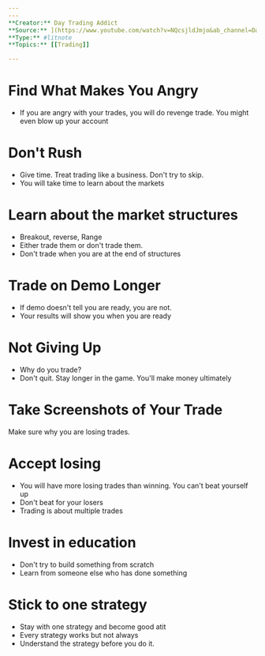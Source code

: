 ```yaml
---
---
**Creator:** Day Trading Addict
**Source:** ](https://www.youtube.com/watch?v=NQcsjldJmjo&ab_channel=DayTradingAddict)
**Type:** #litnote 
**Topics:** [[Trading]]

---
```


# Find What Makes You Angry
- If you are angry with your trades, you will do revenge trade. You might even blow up your account


# Don't Rush
- Give time. Treat trading like a business. Don't try to skip. 
- You will take time to learn about the markets

# Learn about the market structures
- Breakout, reverse, Range
- Either trade them or don't trade them. 
- Don't trade when you are at the end of structures

# Trade on Demo Longer
- If demo doesn't tell you are ready, you are not. 
- Your results will show you when you are ready

# Not Giving Up
- Why do you trade?
- Don't quit. Stay longer in the game. You'll make money ultimately

# Take Screenshots of Your Trade
Make sure why you are losing trades.

# Accept losing
- You will have more losing trades than winning. You can't beat yourself up
- Don't beat for your losers
- Trading is about multiple trades
# Invest in education
- Don't try to build something from scratch
- Learn from someone else who has done something
# Stick to one strategy
- Stay with one strategy and become good atit
- Every strategy works but not always
- Understand the strategy before you do it.


